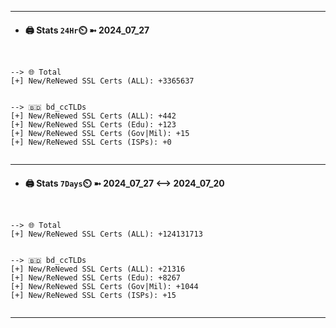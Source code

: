 

---
- #### 🖨️ **Stats** `24Hr`⏲️ ➼ 2024_07_27
```console


--> 🌐 Total
[+] New/ReNewed SSL Certs (ALL): +3365637


--> 🇧🇩 bd_ccTLDs
[+] New/ReNewed SSL Certs (ALL): +442
[+] New/ReNewed SSL Certs (Edu): +123
[+] New/ReNewed SSL Certs (Gov|Mil): +15
[+] New/ReNewed SSL Certs (ISPs): +0


```

---
- #### 🖨️ **Stats** `7Days`⏲️ ➼ 2024_07_27 <--> 2024_07_20
```console


--> 🌐 Total
[+] New/ReNewed SSL Certs (ALL): +124131713


--> 🇧🇩 bd_ccTLDs
[+] New/ReNewed SSL Certs (ALL): +21316
[+] New/ReNewed SSL Certs (Edu): +8267
[+] New/ReNewed SSL Certs (Gov|Mil): +1044
[+] New/ReNewed SSL Certs (ISPs): +15


```

---

